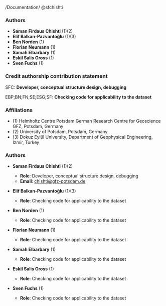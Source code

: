 /Documentation/ @sfchishti

### Authors
- **Saman Firdaus Chishti** (1)(2)
- **Elif Balkan-Pazvantoğlu** (1)(3)
- **Ben Norden** (1)
- **Florian Neumann** (1)
- **Samah Elbarbary** (1)
- **Eskil Salis Gross** (1)
- **Sven Fuchs** (1)

### Credit authorship contribution statement 
SFC: **Developer, conceptual structure design, debugging**

EBP;BN;FN;SE;ESG;SF: **Checking code for applicability to the dataset**

### Affiliations
  - (1) Helmholtz Centre Potsdam German Research Centre for Geoscience GFZ, Potsdam, Germany
  - (2) University of Potsdam, Potsdam, Germany
  - (3) Dokuz Eylül University, Department of Geophysical Engineering, İzmir, Turkey

### Authors
- **Saman Firdaus Chishti** (1)(2)  
  - **Role**: Developer, conceptual structure design, debugging  
  - **Email**: [chishti@gfz-potsdam.de](mailto:chishti@gfz-potsdam.de)

- **Elif Balkan-Pazvantoğlu** (1)(3)  
  - **Role**: Checking code for applicability to the dataset

- **Ben Norden** (1)  
  - **Role**: Checking code for applicability to the dataset

- **Florian Neumann** (1)  
  - **Role**: Checking code for applicability to the dataset

- **Samah Elbarbary** (1)  
  - **Role**: Checking code for applicability to the dataset

- **Eskil Salis Gross** (1)  
  - **Role**: Checking code for applicability to the dataset

- **Sven Fuchs** (1)  
  - **Role**: Checking code for applicability to the dataset
